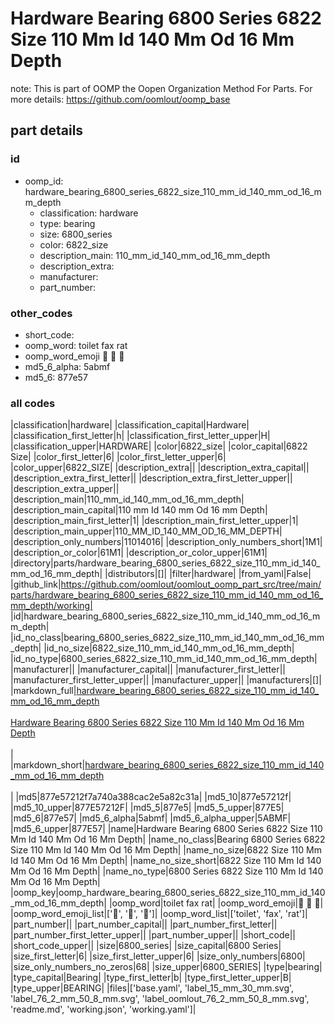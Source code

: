 # Hardware Bearing 6800 Series 6822 Size 110 Mm Id 140 Mm Od 16 Mm Depth  

note: This is part of OOMP the Oopen Organization Method For Parts. For more details: https://github.com/oomlout/oomp_base

##  part details





### id
* oomp_id: hardware_bearing_6800_series_6822_size_110_mm_id_140_mm_od_16_mm_depth
  * classification: hardware
  * type: bearing
  * size: 6800_series
  * color: 6822_size
  * description_main: 110_mm_id_140_mm_od_16_mm_depth
  * description_extra: 
  * manufacturer: 
  * part_number: 

### other_codes
* short_code: 
* oomp_word: toilet fax rat
* oomp_word_emoji :toilet: :fax: :rat:
* md5_6_alpha: 5abmf
* md5_6: 877e57

### all codes 
|classification|hardware|
|classification_capital|Hardware|
|classification_first_letter|h|
|classification_first_letter_upper|H|
|classification_upper|HARDWARE|
|color|6822_size|
|color_capital|6822 Size|
|color_first_letter|6|
|color_first_letter_upper|6|
|color_upper|6822_SIZE|
|description_extra||
|description_extra_capital||
|description_extra_first_letter||
|description_extra_first_letter_upper||
|description_extra_upper||
|description_main|110_mm_id_140_mm_od_16_mm_depth|
|description_main_capital|110 mm Id 140 mm Od 16 mm Depth|
|description_main_first_letter|1|
|description_main_first_letter_upper|1|
|description_main_upper|110_MM_ID_140_MM_OD_16_MM_DEPTH|
|description_only_numbers|11014016|
|description_only_numbers_short|1M1|
|description_or_color|61M1|
|description_or_color_upper|61M1|
|directory|parts/hardware_bearing_6800_series_6822_size_110_mm_id_140_mm_od_16_mm_depth|
|distributors|[]|
|filter|hardware|
|from_yaml|False|
|github_link|https://github.com/oomlout/oomlout_oomp_part_src/tree/main/parts/hardware_bearing_6800_series_6822_size_110_mm_id_140_mm_od_16_mm_depth/working|
|id|hardware_bearing_6800_series_6822_size_110_mm_id_140_mm_od_16_mm_depth|
|id_no_class|bearing_6800_series_6822_size_110_mm_id_140_mm_od_16_mm_depth|
|id_no_size|6822_size_110_mm_id_140_mm_od_16_mm_depth|
|id_no_type|6800_series_6822_size_110_mm_id_140_mm_od_16_mm_depth|
|manufacturer||
|manufacturer_capital||
|manufacturer_first_letter||
|manufacturer_first_letter_upper||
|manufacturer_upper||
|manufacturers|[]|
|markdown_full|[hardware_bearing_6800_series_6822_size_110_mm_id_140_mm_od_16_mm_depth](https://github.com/oomlout/oomlout_oomp_part_src/tree/main/parts/hardware_bearing_6800_series_6822_size_110_mm_id_140_mm_od_16_mm_depth/working)<br>[](https://github.com/oomlout/oomlout_oomp_part_src/tree/main/parts/hardware_bearing_6800_series_6822_size_110_mm_id_140_mm_od_16_mm_depth/working)<br>[Hardware Bearing 6800 Series 6822 Size 110 Mm Id 140 Mm Od 16 Mm Depth](https://github.com/oomlout/oomlout_oomp_part_src/tree/main/parts/hardware_bearing_6800_series_6822_size_110_mm_id_140_mm_od_16_mm_depth/working)<br><br>|
|markdown_short|[hardware_bearing_6800_series_6822_size_110_mm_id_140_mm_od_16_mm_depth](https://github.com/oomlout/oomlout_oomp_part_src/tree/main/parts/hardware_bearing_6800_series_6822_size_110_mm_id_140_mm_od_16_mm_depth/working)<br><br>|
|md5|877e57212f7a740a388cac2e5a82c31a|
|md5_10|877e57212f|
|md5_10_upper|877E57212F|
|md5_5|877e5|
|md5_5_upper|877E5|
|md5_6|877e57|
|md5_6_alpha|5abmf|
|md5_6_alpha_upper|5ABMF|
|md5_6_upper|877E57|
|name|Hardware Bearing 6800 Series 6822 Size 110 Mm Id 140 Mm Od 16 Mm Depth|
|name_no_class|Bearing 6800 Series 6822 Size 110 Mm Id 140 Mm Od 16 Mm Depth|
|name_no_size|6822 Size 110 Mm Id 140 Mm Od 16 Mm Depth|
|name_no_size_short|6822 Size 110 Mm Id 140 Mm Od 16 Mm Depth|
|name_no_type|6800 Series 6822 Size 110 Mm Id 140 Mm Od 16 Mm Depth|
|oomp_key|oomp_hardware_bearing_6800_series_6822_size_110_mm_id_140_mm_od_16_mm_depth|
|oomp_word|toilet fax rat|
|oomp_word_emoji|:toilet: :fax: :rat:|
|oomp_word_emoji_list|[':toilet:', ':fax:', ':rat:']|
|oomp_word_list|['toilet', 'fax', 'rat']|
|part_number||
|part_number_capital||
|part_number_first_letter||
|part_number_first_letter_upper||
|part_number_upper||
|short_code||
|short_code_upper||
|size|6800_series|
|size_capital|6800 Series|
|size_first_letter|6|
|size_first_letter_upper|6|
|size_only_numbers|6800|
|size_only_numbers_no_zeros|68|
|size_upper|6800_SERIES|
|type|bearing|
|type_capital|Bearing|
|type_first_letter|b|
|type_first_letter_upper|B|
|type_upper|BEARING|
|files|['base.yaml', 'label_15_mm_30_mm.svg', 'label_76_2_mm_50_8_mm.svg', 'label_oomlout_76_2_mm_50_8_mm.svg', 'readme.md', 'working.json', 'working.yaml']|
